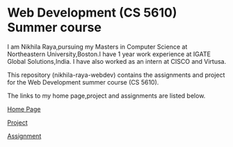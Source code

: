 # Web Development (CS 5610) Summer course 

I am Nikhila Raya,pursuing my Masters in Computer Science at Northeastern University,Boston.I have 1 year work experience at IGATE Global Solutions,India. I have also worked as an intern at CISCO and Virtusa.

This repository (nikhila-raya-webdev) contains the assignments and project for the Web Development summer course (CS 5610).

The links to my home page,project and assignments are listed below.

[Home Page](https://webdev-summer2-2017.herokuapp.com/)

[Project](https://webdev-summer2-2017.herokuapp.com/project/index.html)

[Assignment](https://webdev-summer2-2017.herokuapp.com/assignment/)
